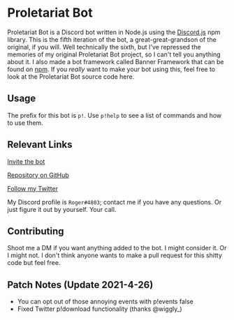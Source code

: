 # Proletariat Bot

Proletariat Bot is a Discord bot written in Node.js using the [Discord.js](https://discord.js.org/#/) npm library. This is the fifth iteration of the bot, a great-great-grandson of the original, if you will. Well technically the sixth, but I've repressed the memories of my original Proletariat Bot project, so I can't tell you anything about it. I also made a bot framework called Banner Framework that can be found on [npm](https://www.npmjs.com/package/banner-framework). If you *really* want to make your bot using this, feel free to look at the Proletariat Bot source code here.

## Usage

The prefix for this bot is `p!`. Use `p!help` to see a list of commands and how to use them.

## Relevant Links

[Invite the bot](https://discord.com/api/oauth2/authorize?client_id=513455833703645184&permissions=388160&scope=bot)

[Repository on GitHub](https://github.com/RogerCronin/Proletariat-Bot)

[Follow my Twitter](https://twitter.com/brackets_square)

My Discord profile is `Roger#4803`; contact me if you have any questions. Or just figure it out by yourself. Your call.

## Contributing

Shoot me a DM if you want anything added to the bot. I might consider it. Or I might not.
I don't think anyone wants to make a pull request for this shitty code but feel free.

## Patch Notes (Update 2021-4-26)
 * You can opt out of those annoying events with p!events false
 * Fixed Twitter p!download functionality (thanks @wiggly_)
